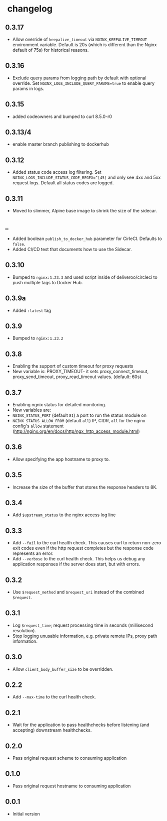 #  changelog

## 0.3.17

- Allow override of `keepalive_timeout` via `NGINX_KEEPALIVE_TIMEOUT` environment variable. Default is 20s (which is different than the Nginx default of 75s) for historical reasons.

## 0.3.16

- Exclude query params from logging path by default with optional override. Set `NGINX_LOGS_INCLUDE_QUERY_PARAMS=true` to enable query params in logs.

## 0.3.15

- added codeowners and bumped to curl 8.5.0-r0

## 0.3.13/4

- enable master branch publishing to dockerhub

## 0.3.12

- Added status code access log filtering. Set `NGINX_LOGS_INCLUDE_STATUS_CODE_REGEX=^[45]`
and only see 4xx and 5xx request logs. Default all status codes are logged.

## 0.3.11

- Moved to slimmer, Alpine base image to shrink the size of the sidecar.

## _

- Added boolean `publish_to_docker_hub` parameter for CirleCI. Defaults to `false`.
- Added CI/CD test that documents how to use the Sidecar.

## 0.3.10

- Bumped to `nginx:1.23.3` and used script inside of deliveroo/circleci to push multiple tags to Docker Hub.

## 0.3.9a

- Added `:latest` tag

## 0.3.9

- Bumped to `nginx:1.23.2`

## 0.3.8

- Enabling the support of custom timeout for proxy requests
- New variable is: PROXY_TIMEOUT- it sets proxy_connect_timeout, proxy_send_timeout, proxy_read_timeout values. (default: 60s)

## 0.3.7

- Enabling ngnix status for detailed monitoring.
- New variables are:
- `NGINX_STATUS_PORT` (default `81`) a port to run the status module on
- `NGINX_STATUS_ALLOW_FROM` (default `all`) IP, CIDR, `all` for the nginx config's `allow` statement (<http://nginx.org/en/docs/http/ngx_http_access_module.html>)

## 0.3.6

- Allow specifying the app hostname to proxy to.

## 0.3.5

- Increase the size of the buffer that stores the response headers to 8K.

## 0.3.4

- Add `$upstream_status` to the nginx access log line

## 0.3.3

- Add `--fail` to the curl health check. This causes curl to return non-zero exit codes
  even if the http request completes but the response code represents an error.
- Add `--verbose` to the curl health check. This helps us debug any application responses
  if the server does start, but with errors.

## 0.3.2

- Use `$request_method` and `$request_uri` instead of the combined `$request`.

## 0.3.1

- Log `$request_time`; request processing time in seconds (millisecond resolution).
- Stop logging unusable information, e.g. private remote IPs, proxy path information.

## 0.3.0

- Allow `client_body_buffer_size` to be overridden.

## 0.2.2

- Add `--max-time` to the curl health check.

## 0.2.1

- Wait for the application to pass healthchecks before listening
  (and accepting) downstream healthchecks.

## 0.2.0

- Pass original request scheme to consuming application

## 0.1.0

- Pass original request hostname to consuming application

## 0.0.1

- Initial version
